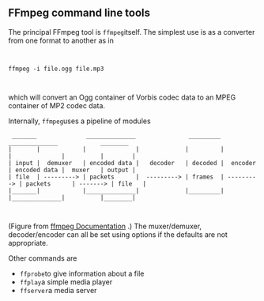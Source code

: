 
##  FFmpeg command line tools 


The principal FFmpeg tool is `ffmpeg`itself.
      The simplest use is as a converter from one  format
      to another as in

```

	
ffmpeg -i file.ogg file.mp3
	
      
```


which will convert an Ogg container of Vorbis codec data to an
      MPEG container of MP2 codec data.


Internally, `ffmpeg`uses a pipeline of modules

```
 _______              ______________               _________              ______________            ________
|       |            |              |             |         |            |              |          |        |
| input |  demuxer   | encoded data |   decoder   | decoded |  encoder   | encoded data |  muxer   | output |
| file  | ---------> | packets      |  ---------> | frames  | ---------> | packets      | -------> | file   |
|_______|            |______________|             |_________|            |______________|          |________|

      
```


(Figure from [ffmpeg Documentation](http://ffmpeg.org/ffmpeg.html) .)
      The muxer/demuxer, decoder/encoder can all be set using options if the defaults are not
      appropriate.


Other commands are

+  `ffprobe`to give information about a file
+  `ffplay`a simple media player
+  `ffserver`a media server